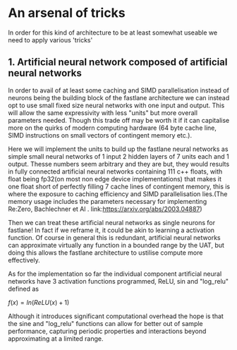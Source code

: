 # An arsenal of tricks
In order for this kind of architecture to be at least somewhat useable we need to apply various 'tricks'

## 1. Artificial neural network composed of artificial neural networks
In order to avail of at least some caching and SIMD parallelisation instead of neurons being the building block of the fastlane architecture we can instead opt to use small fixed size neural networks with one input and output. This will allow the same expressivity with less "units" but more overall parameters needed. Though this trade off may be worth it if it can capitalise more on the quirks of modern computing hardware (64 byte cache line, SIMD instructions on small vectors of contingent memory etc.).

Here we will implement the units to build up the fastlane neural networks as simple small neural networks of 1 input 2 hidden layers of 7 units each and 1 output. Thesse numbers seem arbitrary and they are but, they would results in fully connected artificial neural networks containing 111 c++ floats, with float being fp32(on most non edge device implementations) that makes it one float short of perfectly filling 7 cache lines of contingent memory, this is where the exposure to caching efficiency and SIMD parallelisation lies.(The memory usage includes the parameters necessary for implementing Re:Zero, Bachlechner et Al . link:https://arxiv.org/abs/2003.04887)

Then we can treat these artificial neural networks as single neurons for fastlane! In fact if we reframe it, it could be akin to learning a activation function. Of course in general this is redundant, artificial neural networks can approximate virtually any function in a bounded range by the UAT, but doing this allows the fastlane architecture to ustilise compute more effectively.

As for the implementation so far the individual component artificial neural networks have 3 activation functions programmed, ReLU, sin and "log_relu" defined as

$f(x) = ln(ReLU(x) + 1)$

Although it introduces significant computational overhead the hope is that the sine and "log_relu" functions can allow for better out of sample performance, capturing periodic properties and interactions beyond approximating at a limited range.
